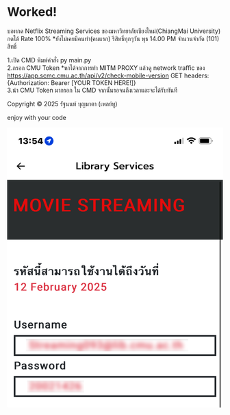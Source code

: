 # Worked!
บอทกด Netflix Streaming Services ของมหาวิทยาลัยเชียงใหม่(ChiangMai University) กดได้ Rate 100% *ยังไม่เคยมีคนทำ(คนแรก)
รีสิทธิ์ทุกๆวัน พุธ 14.00 PM จำนวนจำกัด (101) สิทธิ์ <br/>

1.เปิด CMD พิมพ์คำสั่ง py main.py<br/>
2.กรอก CMU Token *หาได้จากการทำ MITM PROXY แล้วดู network traffic ของ https://app.scmc.cmu.ac.th/api/v2/check-mobile-version GET headers: {Authorization: Bearer [YOUR TOKEN HERE!]}<br/>
3.นำ CMU Token มากรอก ใน CMD จากนั้นรอจนถึงเวลาและจะได้รับทันที<br/>

Copyright © 2025 รัฐนนท์ บุญมาตา (เพลย์ทู)

enjoy with your code

![App Screenshot](IMG_1334.png)
